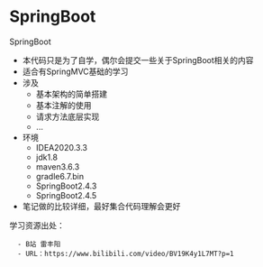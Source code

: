 # SpringBoot
SpringBoot

- 本代码只是为了自学，偶尔会提交一些关于SpringBoot相关的内容
- 适合有SpringMVC基础的学习
- 涉及
  - 基本架构的简单搭建
  - 基本注解的使用
  - 请求方法底层实现
  - ...
- 环境
  - IDEA2020.3.3
  - jdk1.8
  - maven3.6.3
  - gradle6.7.bin
  - SpringBoot2.4.3
  - SpringBoot2.4.5
- 笔记做的比较详细，最好集合代码理解会更好


学习资源出处：
      
      - B站 雷丰阳
      - URL：https://www.bilibili.com/video/BV19K4y1L7MT?p=1
